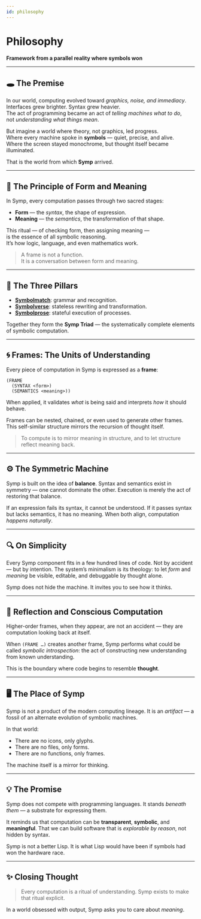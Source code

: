 ```yaml
---
id: philosophy
---
```


# Philosophy

**Framework from a parallel reality where symbols won**

---

## 🕳️ The Premise

In our world, computing evolved toward *graphics, noise, and immediacy*.  
Interfaces grew brighter. Syntax grew heavier.  
The act of programming became an act of *telling machines what to do*,  
not *understanding what things mean*.

But imagine a world where theory, not graphics, led progress.  
Where every machine spoke in **symbols** — quiet, precise, and alive.  
Where the screen stayed monochrome, but thought itself became illuminated.

That is the world from which **Symp** arrived.

---

## 🧩 The Principle of Form and Meaning

In Symp, every computation passes through two sacred stages:

* **Form** — the *syntax*, the shape of expression.  
* **Meaning** — the *semantics*, the transformation of that shape.

This ritual — of checking form, then assigning meaning —  
is the essence of all symbolic reasoning.  
It’s how logic, language, and even mathematics work.

> A frame is not a function.  
> It is a conversation between form and meaning.

---

## 🧬 The Three Pillars

- **[Symbolmatch](symbolmatch.md)**: grammar and recognition.
- **[Symbolverse](symbolverse.md)**: stateless rewriting and transformation.
- **[Symbolprose](symbolprose.md)**: stateful execution of processes.

Together they form the **Symp Triad** — the systematically complete elements of symbolic computation.

---

## 🌀 Frames: The Units of Understanding

Every piece of computation in Symp is expressed as a **frame**:

```
(FRAME
  (SYNTAX <form>)
  (SEMANTICS <meaning>))
````

When applied, it validates *what* is being said and interprets *how* it should behave.

Frames can be nested, chained, or even used to generate other frames.
This self-similar structure mirrors the recursion of thought itself.

> To compute is to mirror meaning in structure,
> and to let structure reflect meaning back.

---

## ⚙️ The Symmetric Machine

Symp is built on the idea of **balance**.
Syntax and semantics exist in symmetry — one cannot dominate the other.
Execution is merely the act of restoring that balance.

If an expression fails its syntax, it cannot be understood.
If it passes syntax but lacks semantics, it has no meaning.
When both align, computation *happens naturally*.

---

## 🔍 On Simplicity

Every Symp component fits in a few hundred lines of code.
Not by accident — but by intention.
The system’s minimalism is its theology:
to let *form* and *meaning* be visible, editable, and debuggable by thought alone.

Symp does not hide the machine. It invites you to see how it thinks.

---

## 🧠 Reflection and Conscious Computation

Higher-order frames, when they appear, are not an accident —
they are computation looking back at itself.

When `(FRAME …)` creates another frame,
Symp performs what could be called *symbolic introspection*:
the act of constructing new understanding from known understanding.

This is the boundary where code begins to resemble **thought**.

---

## 🖥️ The Place of Symp

Symp is not a product of the modern computing lineage.
It is an *artifact* — a fossil of an alternate evolution of symbolic machines.

In that world:

* There are no icons, only glyphs.
* There are no files, only forms.
* There are no functions, only frames.

The machine itself is a mirror for thinking.

---

## 💡 The Promise

Symp does not compete with programming languages.
It stands *beneath them* — a substrate for expressing them.

It reminds us that computation can be **transparent**, **symbolic**, and **meaningful**.
That we can build software that is *explorable by reason*, not hidden by syntax.

Symp is not a better Lisp. It is what Lisp would have been if symbols had won the hardware race.

---

## ✨ Closing Thought

> Every computation is a ritual of understanding.
> Symp exists to make that ritual explicit.

In a world obsessed with output,
Symp asks you to care about *meaning*.

